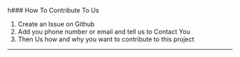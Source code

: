 h### How To Contribute To Us
1. Create an Issue on Github 
2. Add you phone number or email and tell us to Contact You
3. Then Us how and why you want to contribute to this project
-----------------------------------------------------------------
